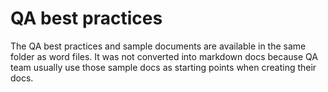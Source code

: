 # QA best practices
The QA best practices and sample documents are available in the same folder as word files. It was not converted into markdown docs because QA team usually use those sample docs as starting points when creating their docs.

